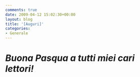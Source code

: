 ```yaml
---
comments: true
date: 2009-04-12 15:02:30+00:00
layout: blog
title: '[Auguri]'
categories:
- Generale
---
```


# _Buona Pasqua a tutti miei cari lettori!_
